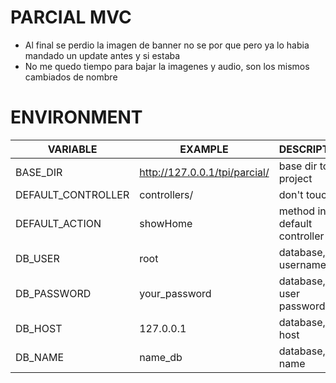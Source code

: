 # PARCIAL MVC
- Al final se perdio la imagen de banner no se por que pero ya lo habia mandado un update antes y si estaba
- No me quedo tiempo para bajar la imagenes y audio, son los mismos cambiados de nombre

# ENVIRONMENT
 VARIABLE | EXAMPLE | DESCRIPTION 
----------|---------|------------  
BASE_DIR  | http://127.0.0.1/tpi/parcial/ | base dir to project
DEFAULT_CONTROLLER | controllers/ | don't touch
DEFAULT_ACTION | showHome | method in default controller
DB_USER | root | database, username 
DB_PASSWORD | your_password | database, user password
DB_HOST | 127.0.0.1 | database, host
DB_NAME | name_db | database, name

